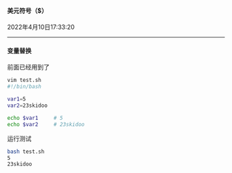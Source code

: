 #### 美元符号（$）

2022年4月10日17:33:20

--- 

#### 变量替换

前面已经用到了

```bash
vim test.sh
#!/bin/bash

var1=5
var2=23skidoo

echo $var1     # 5
echo $var2     # 23skidoo
```

运行测试

```bash
bash test.sh
5
23skidoo
```
